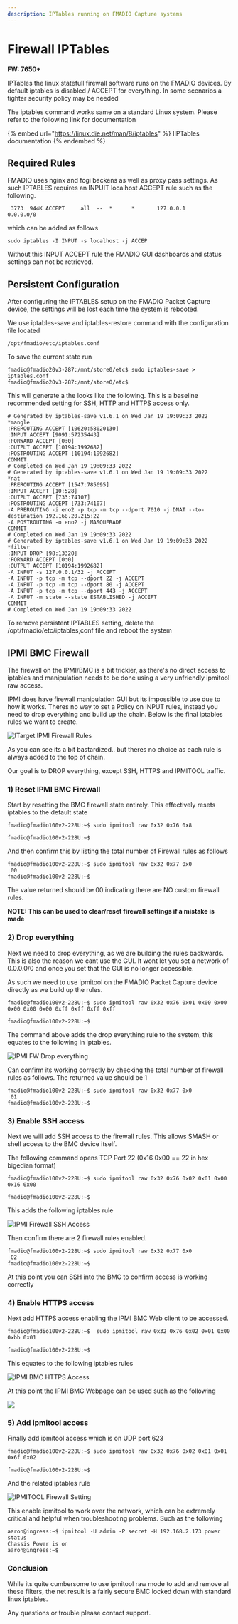```yaml
---
description: IPTables running on FMADIO Capture systems
---
```


# Firewall IPTables

**FW: 7650+**

IPTables the linux statefull firewall software runs on the FMADIO devices. By default iptables is disabled / ACCEPT for everything. In some scenarios a tighter security policy may be needed

The iptables command works same on a standard Linux system. Please refer to the following link for documentation

{% embed url="https://linux.die.net/man/8/iptables" %}
IIPTables documentation
{% endembed %}

## Required Rules

FMADIO uses nginx and fcgi backens as well as proxy pass settings. As such IPTABLES requires an INPUIT localhost ACCEPT rule such as the following.

```
 3773  944K ACCEPT     all  --  *      *       127.0.0.1            0.0.0.0/0
```

which can be added as follows

```
sudo iptables -I INPUT -s localhost -j ACCEP
```

Without this INPUT ACCEPT rule the FMADIO GUI dashboards and status settings can not be retrieved.

## Persistent Configuration

After configuring the IPTABLES setup on the FMADIO Packet Capture device, the settings will be lost each time the system is rebooted.&#x20;

We use iptables-save and iptables-restore command with the configuration file located

```
/opt/fmadio/etc/iptables.conf
```

To save the current state run

```
fmadio@fmadio20v3-287:/mnt/store0/etc$ sudo iptables-save > iptables.conf
fmadio@fmadio20v3-287:/mnt/store0/etc$
```

This will generate a the looks like the following. This is a baseline recommended setting for SSH, HTTP and HTTPS access only.

```
# Generated by iptables-save v1.6.1 on Wed Jan 19 19:09:33 2022
*mangle
:PREROUTING ACCEPT [10620:58020130]
:INPUT ACCEPT [9091:57235443]
:FORWARD ACCEPT [0:0]
:OUTPUT ACCEPT [10194:1992682]
:POSTROUTING ACCEPT [10194:1992682]
COMMIT
# Completed on Wed Jan 19 19:09:33 2022
# Generated by iptables-save v1.6.1 on Wed Jan 19 19:09:33 2022
*nat
:PREROUTING ACCEPT [1547:785695]
:INPUT ACCEPT [10:528]
:OUTPUT ACCEPT [733:74107]
:POSTROUTING ACCEPT [733:74107]
-A PREROUTING -i eno2 -p tcp -m tcp --dport 7010 -j DNAT --to-destination 192.168.20.215:22
-A POSTROUTING -o eno2 -j MASQUERADE
COMMIT
# Completed on Wed Jan 19 19:09:33 2022
# Generated by iptables-save v1.6.1 on Wed Jan 19 19:09:33 2022
*filter
:INPUT DROP [98:13320]
:FORWARD ACCEPT [0:0]
:OUTPUT ACCEPT [10194:1992682]
-A INPUT -s 127.0.0.1/32 -j ACCEPT
-A INPUT -p tcp -m tcp --dport 22 -j ACCEPT
-A INPUT -p tcp -m tcp --dport 80 -j ACCEPT
-A INPUT -p tcp -m tcp --dport 443 -j ACCEPT
-A INPUT -m state --state ESTABLISHED -j ACCEPT
COMMIT
# Completed on Wed Jan 19 19:09:33 2022

```



To remove persistent IPTABLES setting, delete the /opt/fmadio/etc/iptables,conf file and reboot the system

## IPMI BMC Firewall

The firewall on the IPMI/BMC is a bit trickier, as there's no direct access to iptables and manipulation needs to be done using a very unfriendly ipmitool raw access.

IPMI does have firewall manipulation GUI but its impossible to use due to how it works. Theres no way to set a Policy on INPUT rules, instead you need to drop everything and build up the chain. Below is the final iptables rules we want to create.

![ITarget IPMI Firewall Rules](<../.gitbook/assets/image (3) (1).png>)

As you can see its a bit bastardized.. but theres no choice as each rule is always added to the top of chain.

Our goal is to DROP everything, except SSH, HTTPS and IPMITOOL traffic.

### 1) Reset IPMI BMC Firewall

Start by resetting the BMC firewall state entirely.  This effectively resets iptables to the default state

```
fmadio@fmadio100v2-228U:~$ sudo ipmitool raw 0x32 0x76 0x8

fmadio@fmadio100v2-228U:~$
```

And then confirm this by listing the total number of Firewall rules as follows

```
fmadio@fmadio100v2-228U:~$ sudo ipmitool raw 0x32 0x77 0x0
 00
fmadio@fmadio100v2-228U:~$

```

The value returned should be 00 indicating there are NO custom firewall rules.

**NOTE: This can be used to clear/reset firewall settings if a mistake is made**

### 2) Drop everything

Next we need to drop everything, as we are building the rules backwards. This is also the reason we cant use the GUI. It wont let you set a network of 0.0.0.0/0  and once you set that the GUI is no longer accessible.

As such we need to use ipmitool on the FMADIO Packet Capture device directly as we build up the rules.

```
fmadio@fmadio100v2-228U:~$ sudo ipmitool raw 0x32 0x76 0x01 0x00 0x00 0x00 0x00 0x00 0xff 0xff 0xff 0xff

fmadio@fmadio100v2-228U:~$

```

The command above adds the drop everything rule to the system, this equates to the following in iptables.

![IPMI FW Drop everything](<../.gitbook/assets/image (1) (1) (1).png>)

Can confirm its working correctly by checking the total number of firewall rules as follows. The returned value should be 1

```
fmadio@fmadio100v2-228U:~$ sudo ipmitool raw 0x32 0x77 0x0
 01
fmadio@fmadio100v2-228U:~$

```

### 3) Enable SSH access

Next we will add SSH access to the firewall rules. This allows SMASH or shell access to the BMC device itself.

The following command opens TCP Port 22   (0x16 0x00 == 22 in hex bigedian format)

```
fmadio@fmadio100v2-228U:~$ sudo ipmitool raw 0x32 0x76 0x02 0x01 0x00 0x16 0x00

fmadio@fmadio100v2-228U:~$
```

This adds the following iptables rule

![IPMI Firewall SSH Access](<../.gitbook/assets/image (1) (1) (2).png>)

Then confirm there are 2 firewall rules enabled.

```
fmadio@fmadio100v2-228U:~$ sudo ipmitool raw 0x32 0x77 0x0
 02
fmadio@fmadio100v2-228U:~$

```

At this point you can SSH into the BMC to confirm access is working correctly

### 4) Enable HTTPS access

Next add HTTPS access enabling the IPMI BMC Web client to be accessed.

```
fmadio@fmadio100v2-228U:~$  sudo ipmitool raw 0x32 0x76 0x02 0x01 0x00 0xbb 0x01

fmadio@fmadio100v2-228U:~$
```

This equates to the following iptables rules

![IPMI BMC HTTPS Access](<../.gitbook/assets/image (6) (1).png>)

At this point the IPMI BMC Webpage can be used such as the following

![](<../.gitbook/assets/image (2) (1).png>)

### 5) Add ipmitool access

Finally add ipmitool access which is on UDP port 623

```
fmadio@fmadio100v2-228U:~$ sudo ipmitool raw 0x32 0x76 0x02 0x01 0x01 0x6f 0x02

fmadio@fmadio100v2-228U:~$

```

And the related iptables rule

![IPMITOOL Firewall Setting](<../.gitbook/assets/image (5) (1) (2).png>)

This enable ipmitool to work over the network, which can be extremely critical and helpful when troubleshooting problems. Such as the following

```
aaron@ingress:~$ ipmitool -U admin -P secret -H 192.168.2.173 power status
Chassis Power is on
aaron@ingress:~$
```

### Conclusion

While its quite cumbersome to use ipmitool raw mode to add and remove all these filters, the net result is a fairly secure BMC locked down with standard linux iptables.

Any questions or trouble please contact support.
